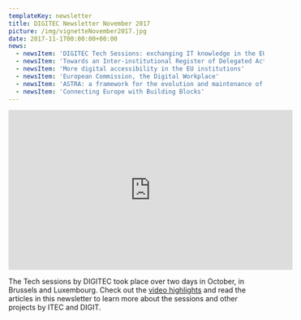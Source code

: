 ```yaml
---
templateKey: newsletter
title: DIGITEC Newsletter November 2017
picture: /img/vignetteNovember2017.jpg
date: 2017-11-1T00:00:00+00:00
news:
  - newsItem: 'DIGITEC Tech Sessions: exchanging IT knowledge in the EU institutions'
  - newsItem: 'Towards an Inter-institutional Register of Delegated Acts: a real life example of close collaboration between institutions'
  - newsItem: 'More digital accessibility in the EU institutions'
  - newsItem: 'European Commission, the Digital Workplace'
  - newsItem: 'ASTRA: a framework for the evolution and maintenance of IT applications'
  - newsItem: 'Connecting Europe with Building Blocks'
---
```


<iframe width="560" height="315" src="https://www.youtube-nocookie.com/embed/WlfTaNOhDlY?rel=0" frameborder="0" allow="autoplay; encrypted-media" allowfullscreen></iframe>

The Tech sessions by DIGITEC took place over two days in October, in Brussels and Luxembourg. Check out the [video highlights](https://europa.eu/digitec/newsletters/) and read the articles in this newsletter to learn more about the sessions and other projects by ITEC and DIGIT.
